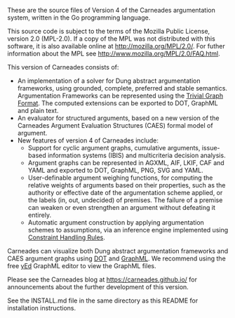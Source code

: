 
These are the source files of Version 4 of the
Carneades argumentation system, written in the Go programming language.

This source code is subject to the terms of the Mozilla Public
License, version 2.0 (MPL-2.0). If a copy of the MPL was not
distributed with this software, it is also available online at
<http://mozilla.org/MPL/2.0/>.  For futher information about the MPL see <http://www.mozilla.org/MPL/2.0/FAQ.html>.

This version of Carneades consists of:

- An implementation of a solver for Dung abstract argumentation frameworks,
using grounded, complete, preferred and stable semantics. Argumentation Frameworks
can be represented using the [Trivial Graph Format](https://en.wikipedia.org/wiki/Trivial_Graph_Format). The computed extensions can be exported to DOT, GraphML and plain text.
- An evaluator for structured arguments, based on a new version of the 
Carneades Argument Evaluation Structures (CAES) formal model of argument. 
- New features of version 4 of Carneades include:
    * Support for cyclic argument graphs, cumulative arguments, issue-based information systems (IBIS) and multicriteria decision analysis.
    * Argument graphs can be represented in AGXML, AIF, LKIF, CAF and YAML and exported to DOT, GraphML, PNG, SVG and YAML.
    * User-definable argument weighing functions, for computing the relative weights of arguments based on their properties, such as the authority or effective date of the argumentation scheme applied, or the labels (in, out, undecided) of premises.  The failure of a premise can weaken or even strengthen an argument without defeating it entirely.
    * Automatic argument construction by applying argumentation schemes to assumptions, via an inference engine implemented using [Constraint Handling Rules](https://dtai.cs.kuleuven.be/CHR/). 

Carneades can visualize both Dung abstract argumentation frameworks and CAES argument graphs using [DOT](http://www.graphviz.org/content/dot-language) and [GraphML](https://en.wikipedia.org/wiki/GraphML).  We recommend using the free [yEd](http://www.yworks.com/yed) GraphML editor to view the GraphML files.


Please see the Carneades blog at <https://carneades.github.io/> for
announcements about the further development of this version.

See the INSTALL.md file in the same directory as this README for
installation instructions.

